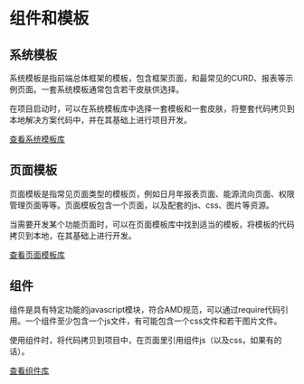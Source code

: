 # 组件和模板
## 系统模板

系统模板是指前端总体框架的模板，包含框架页面，和最常见的CURD、报表等示例页面。一套系统模板通常包含若干皮肤供选择。

在项目启动时，可以在系统模板库中选择一套模板和一套皮肤，将整套代码拷贝到本地解决方案代码中，并在其基础上进行项目开发。

[查看系统模板库](https://zhizao.github.io/nav/systemmodel)



## 页面模板

页面模板是指常见页面类型的模板页，例如日月年报表页面、能源流向页面、权限管理页面等等。页面模板包含一个页面，以及配套的js、css、图片等资源。

当需要开发某个功能页面时，可以在页面模板库中找到适当的模板，将模板的代码拷贝到本地，在其基础上进行开发。

[查看页面模板库](https://zhizao.github.io/nav/pagemodel)



## 组件

组件是具有特定功能的javascript模块，符合AMD规范，可以通过require代码引用。一个组件至少包含一个js文件，有可能包含一个css文件和若干图片文件。

使用组件时，将代码拷贝到项目中，在页面里引用组件js（以及css，如果有的话）。

[查看组件库](https://zhizao.github.io/nav/component)

